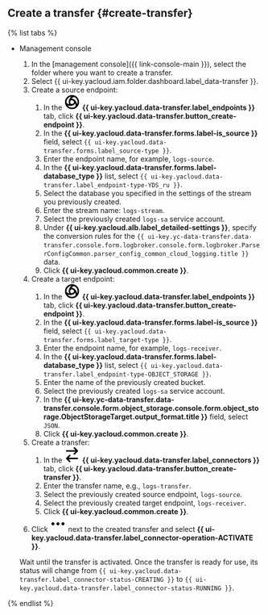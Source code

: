## Create a transfer {#create-transfer}

{% list tabs %}

- Management console

   1. In the [management console]({{ link-console-main }}), select the folder where you want to create a transfer.
   1. Select {{ ui-key.yacloud.iam.folder.dashboard.label_data-transfer }}.
   1. Create a source endpoint:
      1. In the ![endpoint](../../_assets/console-icons/aperture.svg) **{{ ui-key.yacloud.data-transfer.label_endpoints }}** tab, click **{{ ui-key.yacloud.data-transfer.button_create-endpoint }}**.
      1. In the **{{ ui-key.yacloud.data-transfer.forms.label-is_source }}** field, select `{{ ui-key.yacloud.data-transfer.forms.label_source-type }}`.
      1. Enter the endpoint name, for example, `logs-source`.
      1. In the **{{ ui-key.yacloud.data-transfer.forms.label-database_type }}** list, select `{{ ui-key.yacloud.data-transfer.label_endpoint-type-YDS_ru }}`.
      1. Select the database you specified in the settings of the stream you previously created.
      1. Enter the stream name: `logs-stream`.
      1. Select the previously created `logs-sa` service account.
      1. Under **{{ ui-key.yacloud.alb.label_detailed-settings }}**, specify the conversion rules for the `{{ ui-key.yc-data-transfer.data-transfer.console.form.logbroker.console.form.logbroker.ParserConfigCommon.parser_config_common_cloud_logging.title }}` data.
      1. Click **{{ ui-key.yacloud.common.create }}**.
   1. Create a target endpoint:
      1. In the ![endpoint](../../_assets/console-icons/aperture.svg) **{{ ui-key.yacloud.data-transfer.label_endpoints }}** tab, click **{{ ui-key.yacloud.data-transfer.button_create-endpoint }}**.
      1. In the **{{ ui-key.yacloud.data-transfer.forms.label-is_source }}** field, select `{{ ui-key.yacloud.data-transfer.forms.label_target-type }}`.
      1. Enter the endpoint name, for example, `logs-receiver`.
      1. In the **{{ ui-key.yacloud.data-transfer.forms.label-database_type }}** list, select `{{ ui-key.yacloud.data-transfer.label_endpoint-type-OBJECT_STORAGE }}`.
      1. Enter the name of the previously created bucket.
      1. Select the previously created `logs-sa` service account.
      1. In the **{{ ui-key.yc-data-transfer.data-transfer.console.form.object_storage.console.form.object_storage.ObjectStorageTarget.output_format.title }}** field, select `JSON`.
      1. Click **{{ ui-key.yacloud.common.create }}**.
   1. Create a transfer:
      1. In the ![image](../../_assets/console-icons/arrow-right-arrow-left.svg) **{{ ui-key.yacloud.data-transfer.label_connectors }}** tab, click **{{ ui-key.yacloud.data-transfer.button_create-transfer }}**.
      1. Enter the transfer name, e.g., `logs-transfer`.
      1. Select the previously created source endpoint, `logs-source`.
      1. Select the previously created target endpoint, `logs-receiver`.
      1. Click **{{ ui-key.yacloud.common.create }}**.
   1. Click ![ellipsis](../../_assets/console-icons/ellipsis.svg) next to the created transfer and select **{{ ui-key.yacloud.data-transfer.label_connector-operation-ACTIVATE }}**.

   Wait until the transfer is activated. Once the transfer is ready for use, its status will change from `{{ ui-key.yacloud.data-transfer.label_connector-status-CREATING }}` to `{{ ui-key.yacloud.data-transfer.label_connector-status-RUNNING }}`.

{% endlist %}